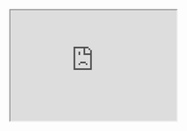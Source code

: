 <iframe src="https://colab.research.google.com/drive/1pBGSkj6MfkdZy4RHzlkDiWybf0BM6xrc?usp=sharing" height="200" width="300" title="Iframe Example"></iframe>